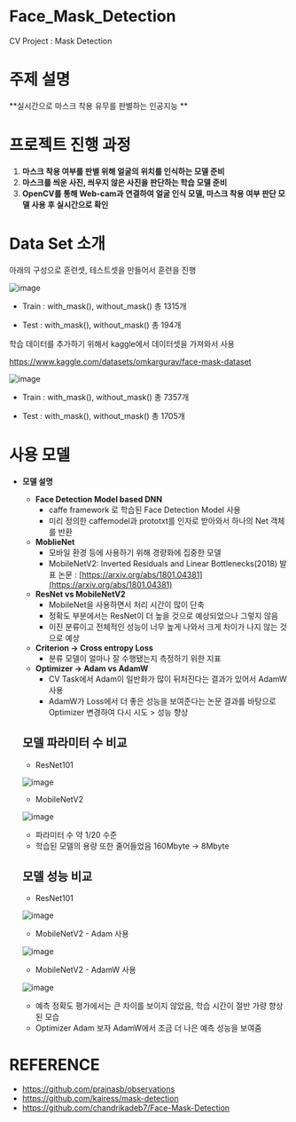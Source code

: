 # Face_Mask_Detection

CV Project : Mask Detection 

# 주제 설명

**실시간으로 마스크 착용 유무를 판별하는 인공지능 **

# 프로젝트 진행 과정

1. **마스크 착용 여부를 판별 위해 얼굴의 위치를 인식하는 모델 준비**
2. **마스크를 씌운 사진, 씌우지 않은 사진을 판단하는 학습 모델 준비**
3. **OpenCV를 통해 Web-cam과 연결하여 얼굴 인식 모델, 마스크 착용 여부 판단 모델 사용 후     실시간으로 확인**

# Data Set 소개 
아래의 구성으로 훈련셋, 테스트셋을 만들어서 훈련을 진행

![image](https://user-images.githubusercontent.com/69300448/216246742-a66ff63c-b778-4619-804a-fe846f9fe16b.png)

- Train : with_mask(), without_mask() 총 1315개

- Test : with_mask(), without_mask() 총 194개

학습 데이터를 추가하기 위해서 kaggle에서 데이터셋을 가져와서 사용

https://www.kaggle.com/datasets/omkargurav/face-mask-dataset

![image](https://user-images.githubusercontent.com/69300448/216246920-8fd37912-1ce6-4680-a5cb-7daca4260fb9.png)

- Train : with_mask(), without_mask() 총 7357개

- Test : with_mask(), without_mask() 총 1705개

# **사용 모델**

- **모델 설명**
    - **Face Detection Model based DNN**
        - caffe framework 로 학습된 Face Detection Model 사용
        - 미리 정의한 caffemodel과 prototxt를 인자로 받아와서 하나의 Net 객체를 반환
    - **MoblieNet**
        - 모바일 환경 등에 사용하기 위해 경량화에 집중한 모델
        - MobileNetV2: Inverted Residuals and Linear Bottlenecks(2018) 발표 논문 : [https://arxiv.org/abs/1801.04381](https://arxiv.org/abs/1801.04381)
    - **ResNet vs MobileNetV2**
        - MobileNet을 사용하면서 처리 시간이 많이 단축
        - 정확도 부분에서는 ResNet이 더 높을 것으로 예상되었으나 그렇지 않음
        - 이진 분류이고 전체적인 성능이 너무 높게 나와서 크게 차이가 나지 않는 것으로 예상
    - **Criterion → Cross entropy Loss**
        - 분류 모델이 얼마나 잘 수행됐는지 측정하기 위한 지표
    - **Optimizer →  Adam vs AdamW**
        - CV Task에서 Adam이 일반화가 많이 뒤처진다는 결과가 있어서 AdamW 사용
        - AdamW가 Loss에서 더 좋은 성능을 보여준다는 논문 결과를 바탕으로 Optimizer         변경하여 다시 시도 > 성능 향상
        
  ## 모델 파라미터 수 비교
  - ResNet101
  
  ![image](https://user-images.githubusercontent.com/69300448/216247178-8f80977c-5ebb-4df0-be4f-65883bdb2b9f.png)
  
  - MobileNetV2
  
  ![image](https://user-images.githubusercontent.com/69300448/216247215-b51e38f9-c63f-4a83-8cc1-14264ad88842.png)

  - 파라미터 수 약 1/20 수준
  - 학습된 모델의 용량 또한 줄어들었음 160Mbyte -> 8Mbyte
  
  ## 모델 성능 비교
  - ResNet101
  
  ![image](https://user-images.githubusercontent.com/69300448/216247499-67740e1d-9e68-4a12-9d8c-d384a1e65fe5.png)
  
  - MobileNetV2 - Adam 사용
  
  ![image](https://user-images.githubusercontent.com/69300448/216247537-a941a1c2-4534-4265-945e-29dc370ee66a.png)

  - MobileNetV2 - AdamW 사용
  
  ![image](https://user-images.githubusercontent.com/69300448/216247607-9156f7e8-fe66-4599-a7a5-fab1259379a2.png)

  - 예측 정확도 평가에서는 큰 차이를 보이지 않았음, 학습 시간이 절반 가량 향상된 모습
  - Optimizer Adam 보자 AdamW에서 조금 더 나은 예측 성능을 보여줌
  
# REFERENCE
- https://github.com/prajnasb/observations
- https://github.com/kairess/mask-detection
- https://github.com/chandrikadeb7/Face-Mask-Detection

